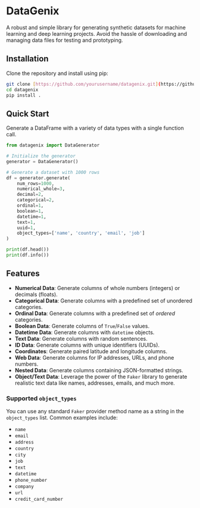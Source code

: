 # DataGenix

A robust and simple library for generating synthetic datasets for machine learning and deep learning projects. Avoid the hassle of downloading and managing data files for testing and prototyping.

## Installation

Clone the repository and install using pip:

```bash
git clone [https://github.com/yourusername/datagenix.git](https://github.com/yourusername/datagenix.git)
cd datagenix
pip install .
```

## Quick Start

Generate a DataFrame with a variety of data types with a single function call.

```python
from datagenix import DataGenerator

# Initialize the generator
generator = DataGenerator()

# Generate a dataset with 1000 rows
df = generator.generate(
    num_rows=1000,
    numerical_whole=3,
    decimal=2,
    categorical=2,
    ordinal=1,
    boolean=1,
    datetime=1,
    text=1,
    uuid=1,
    object_types=['name', 'country', 'email', 'job']
)

print(df.head())
print(df.info())
```

## Features

- **Numerical Data**: Generate columns of whole numbers (integers) or decimals (floats).
- **Categorical Data**: Generate columns with a predefined set of unordered categories.
- **Ordinal Data**: Generate columns with a predefined set of *ordered* categories.
- **Boolean Data**: Generate columns of `True`/`False` values.
- **Datetime Data**: Generate columns with `datetime` objects.
- **Text Data**: Generate columns with random sentences.
- **ID Data**: Generate columns with unique identifiers (UUIDs).
- **Coordinates**: Generate paired latitude and longitude columns.
- **Web Data**: Generate columns for IP addresses, URLs, and phone numbers.
- **Nested Data**: Generate columns containing JSON-formatted strings.
- **Object/Text Data**: Leverage the power of the `Faker` library to generate realistic text data like names, addresses, emails, and much more.

### Supported `object_types`

You can use any standard `Faker` provider method name as a string in the `object_types` list. Common examples include:

- `name`
- `email`
- `address`
- `country`
- `city`
- `job`
- `text`
- `datetime`
- `phone_number`
- `company`
- `url`
- `credit_card_number`


